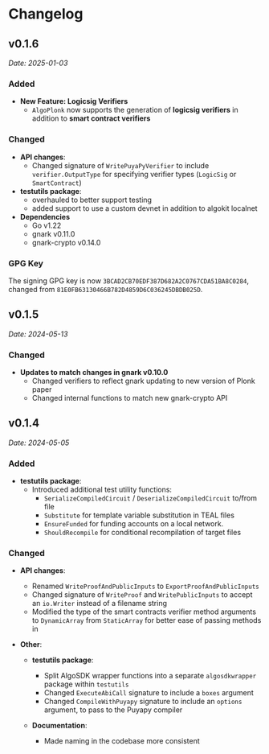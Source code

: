 # Changelog

## v0.1.6
*Date: 2025-01-03*

### Added
- **New Feature: Logicsig Verifiers**
  - `AlgoPlonk` now supports the generation of **logicsig verifiers** in addition to **smart contract verifiers**

### Changed
- **API changes**:
  - Changed signature of `WritePuyaPyVerifier` to include `verifier.OutputType` for specifying verifier types (`LogicSig` or `SmartContract`)
- **testutils package**:
  - overhauled to better support testing
  - added support to use a custom devnet in addition to algokit localnet
- **Dependencies**
  - Go v1.22
  - gnark v0.11.0
  - gnark-crypto v0.14.0

### GPG Key
The signing GPG key is now `3BCAD2CB70EDF387D682A2C0767CDA51BA8C0284`, changed from `81E0FB63130466B782D4859D6C036245DBDB025D`.

## v0.1.5
*Date: 2024-05-13*

### Changed
- **Updates to match changes in gnark v0.10.0**
  - Changed verifiers to reflect gnark updating to new version of Plonk paper
  - Changed internal functions to match new gnark-crypto API


## v0.1.4
*Date: 2024-05-05*

### Added
- **testutils package**:
  - Introduced additional test utility functions:
    - `SerializeCompiledCircuit` / `DeserializeCompiledCircuit` to/from file
    - `Substitute` for template variable substitution in TEAL files
    - `EnsureFunded` for funding accounts on a local network.
    - `ShouldRecompile` for conditional recompilation of target files

### Changed
- **API changes**:
  - Renamed `WriteProofAndPublicInputs` to `ExportProofAndPublicInputs`
  - Changed signature of `WriteProof` and `WritePublicInputs` to accept an `io.Writer` instead of a filename string
  - Modified the type of the smart contracts verifier method arguments to `DynamicArray` from `StaticArray` for better ease of passing methods in

- **Other**:
  - **testutils package**:
    - Split AlgoSDK wrapper functions into a separate `algosdkwrapper` package within `testutils`
    - Changed `ExecuteAbiCall` signature to include a `boxes` argument
    - Changed `CompileWithPuyapy` signature to include an `options` argument, to pass to the Puyapy compiler

  - **Documentation**:
    - Made naming in the codebase more consistent
